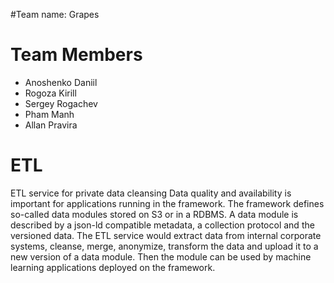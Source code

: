 #Team name: Grapes

# Team Members
- Anoshenko Daniil
- Rogoza Kirill
- Sergey Rogachev
- Pham Manh 
- Allan Pravira



# ETL
ETL service for private data cleansing
Data quality and availability is important for applications running in the framework.
The framework defines so-called data modules stored on S3 or in a RDBMS. 
A data module is described by a json-ld compatible metadata, a collection protocol and the versioned data. 
The ETL service would extract data from internal corporate systems, cleanse, merge, anonymize, transform the data and upload it to a new version of a data module. 
Then the module can be used by machine learning applications deployed on the framework.
